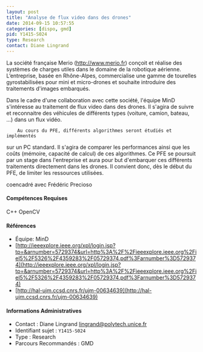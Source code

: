 ```yaml
---
layout: post
title: "Analyse de flux video dans des drones"
date: 2014-09-15 10:57:55
categories: [dispo, gmd]
pid: Y1415-S024
type: Research
contact: Diane Lingrand
---
```

       
La société française Merio (http://www.merio.fr) conçoit et réalise des systèmes de
charges utiles dans le domaine de la robotique aérienne. L’entreprise, basée en
Rhône-Alpes, commercialise une gamme de tourelles gyrostabilisées pour mini et
micro-drones et souhaite introduire des traitements d'images embarqués.

Dans le cadre d'une collaboration avec cette société, l'équipe MinD s'intéresse au
traitement de flux video dans des drones. Il s'agira
de suivre et reconnaitre des véhicules de différents
 types (voiture, camion, bateau, ...) dans un flux vidéo.

        Au cours du PFE, différents algorithmes seront étudiés et implémentés
 sur un PC standard. Il s'agira de comparer les performances ainsi que les coûts
(mémoire, capacité de calcul) de ces algorithmes. Ce PFE se poursuit par un stage dans
l'entreprise et aura
 pour but d'embarquer ces différents traitements directement dans les drones.
 Il convient donc, dès le début du PFE, de limiter les ressources utilisées.

coencadré avec Frédéric Precioso

#### Compétences Requises
C++ 
OpenCV


#### Références

  * Équipe: MinD
  * [http://ieeexplore.ieee.org/xpl/login.jsp?tp=&arnumber=5729374&url=http%3A%2F%2Fieeexplore.ieee.org%2Fiel5%2F5326%2F4359283%2F05729374.pdf%3Farnumber%3D5729374](http://ieeexplore.ieee.org/xpl/login.jsp?tp=&arnumber=5729374&url=http%3A%2F%2Fieeexplore.ieee.org%2Fiel5%2F5326%2F4359283%2F05729374.pdf%3Farnumber%3D5729374)
  * [http://hal-ujm.ccsd.cnrs.fr/ujm-00634639](http://hal-ujm.ccsd.cnrs.fr/ujm-00634639)

#### Informations Administratives
  * Contact : Diane Lingrand <lingrand@polytech.unice.fr>
  * Identifiant sujet : `Y1415-S024`
  * Type : Research
  * Parcours Recommandés : GMD
     